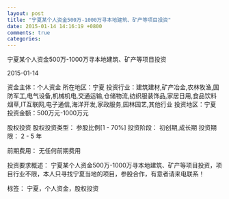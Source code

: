 ```yaml
---
layout: post
title: "宁夏某个人资金500万-1000万寻本地建筑、矿产等项目投资"
date: 2015-01-14 14:16:19 +0800
comments: true
categories: 
---
```

宁夏某个人资金500万-1000万寻本地建筑、矿产等项目投资



2015-01-14

资金主体：个人资金
所在地区：宁夏
投资行业：建筑建材,矿产冶金,农林牧渔,国防军工,电气设备,机械机电,交通运输,仓储物流,纺织服装饰品,家居日用,食品饮料烟草,IT互联网,电子通信,海洋开发,家政服务,园林园艺,其他行业
投资地区：宁夏
投资金额：500万元-1000万元

股权投资
股权投资类型：
                            参股比例[1 - 70%] 
                                                                                投资阶段：
                            初创期,成长期 
                                                                                                                                        投资期限：
                            2 - 5 年

前期费用：
无任何前期费用

投资要求概述：
宁夏某个人资金500万-1000万寻本地建筑、矿产等项目投资，项目行业不限，本人只寻找宁夏当地的项目，参股合作，有意者请来电联系！

标签：
宁夏，个人资金，股权投资


